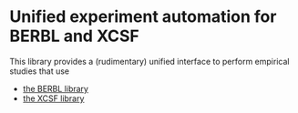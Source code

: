 # Unified experiment automation for BERBL and XCSF


This library provides a (rudimentary) unified interface to perform empirical
studies that use

- [the BERBL library](https://github.com/berbl-dev/berbl/)
- [the XCSF library](https://github.com/rpreen/xcsf/)
